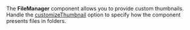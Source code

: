 The **FileManager** component allows you to provide custom thumbnails. Handle the [customizeThumbnail](/Documentation/ApiReference/UI_Widgets/dxFileManager/Configuration/#customizeThumbnail) option to specify how the component presents files in folders.